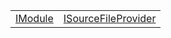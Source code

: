 |                                                                                     |                                                                                                             |
| ----------------------------------------------------------------------------------- | ----------------------------------------------------------------------------------------------------------- |
| [IModule](https://hamedfathi.gitbook.io/aurelia-2-doc-api/aot/vm/interface/imodule) | [ISourceFileProvider](https://hamedfathi.gitbook.io/aurelia-2-doc-api/aot/vm/interface/isourcefileprovider) |